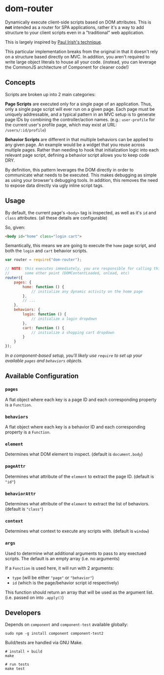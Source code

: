 dom-router
==========

Dynamically execute client-side scripts based on DOM attributes. This is **not**
intended as a router for SPA applications, rather it's a way to add structure to
your client scripts even in a "traditional" web application.

This is largely inspired by
[Paul Irish's technique](http://www.paulirish.com/2009/markup-based-unobtrusive-comprehensive-dom-ready-execution/).

This particular implementation breaks from the original in that it doesn't rely
on a structure based directly on MVC. In addition, you aren't required to write
large object literals to house all your code. (instead, you can leverage the
CommonJS architecture of Component for cleaner code!)

## Concepts

Scripts are broken up into 2 main categories:

**Page Scripts** are executed only for a single page of an application. Thus,
only a single page script will ever run on a given page. Each page must be
uniquely addressable, and a typical pattern in an MVC setup is to generate page
IDs by combining the controller/action names. (e.g.: `user-profile` for the
current user's profile page, which may exist at URL: `/users/:id/profile`)

**Behavior Scripts** are different in that multiple behaviors can be applied to
any given page. An example would be a widget that you reuse across multiple
pages. Rather than needing to hook that initialization logic into each relevant
page script, defining a behavior script allows you to keep code DRY.

By definition, this pattern leverages the DOM directly in order to communicate
what needs to be executed. This makes debugging as simple as using your
browser's debugging tools. In addition, this removes the need to expose data
directly via ugly inline script tags.

## Usage

By default, the current page's `<body>` tag is inspected, as well as it's `id`
and `class` attributes. (all these details are configurable)

So, given:

```html
<body id="home" class="login cart">
```

Semantically, this means we are going to execute the `home` page script, and
both the `login` and `cart` behavior scripts.

```javascript
var router = require("dom-router");

// NOTE: this executes immediately, you are responsible for calling this at
//       some other point (DOMContentLoaded, onload, etc)
router({
    pages: {
        home: function () {
            // initialize any dynamic activity on the home page
        },
        // ...
    },
    behaviors: {
        login: function () {
            // initialize a login dropdown
        },
        cart: function () {
            // initialize a shopping cart dropdown
        }
    }
});
```

*In a component-based setup, you'll likely use `require` to set up your
available `pages` and `behaviors` objects.*


## Available Configuration

### `pages`

A flat object where each key is a page ID and each corresponding property
is a `Function`.

### `behaviors`

A flat object where each key is a behavior ID and each corresponding property
is a `Function`.

### `element`

Determines what DOM element to inspect. (default is `document.body`)

### `pageAttr`

Determines what attribute of the `element` to extract the page ID. (default
is `"id"`)

### `behaviorAttr`

Determines what attribute of the `element` to extract the list of behaviors.
(default is `"class"`)

### `context`

Determines what context to execute any scripts with. (default is `window`)

### `args`

Used to determine what additional arguments to pass to any exectued scripts.
The default is an empty array (i.e. no arguments)

If a `Function` is used here, it will run with 2 arguments:

 * `type` (will be  either `"page"` or `"behavior"`)
 * `id` (which is the page/behavior script id respectively)

This function should return an array that will be used as the argument list.
(i.e. passed on into `.apply()`)


## Developers

Depends on `component` and `component-test` available globally:

    sudo npm -g install component component-test2

Build/tests are handled via GNU Make.

```shell
# install + build
make

# run tests
make test
```
